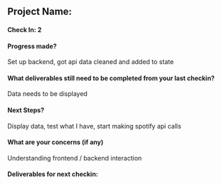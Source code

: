 ## Project Name:

#### Check In: 2

#### Progress made? 

Set up backend, got api data cleaned and added to state

#### What deliverables still need to be completed from your last checkin? 

Data needs to be displayed

#### Next Steps?

Display data, test what I have, start making spotify api calls

#### What are your concerns (if any)

Understanding frontend / backend interaction

#### Deliverables for next checkin:
